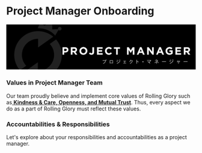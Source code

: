 # Project Manager Onboarding

![Welcome to Project Manager Team! Wohooo](../../.gitbook/assets/masterdesign-77.png)

### Values in Project Manager Team

Our team proudly believe and implement core values of Rolling Glory such as[ **Kindness & Care, Openness, and Mutual Trust**](https://shrine.rollingglory.com/rolling-glory/values). Thus, every aspect we do as a part of Rolling Glory must reflect these values. 

### Accountabilities & Responsibilities

Let's explore about your responsibilities and accountabilities as a project manager.

